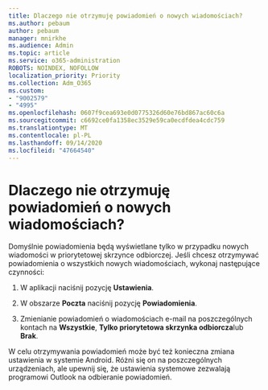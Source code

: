 ```yaml
---
title: Dlaczego nie otrzymuję powiadomień o nowych wiadomościach?
ms.author: pebaum
author: pebaum
manager: mnirkhe
ms.audience: Admin
ms.topic: article
ms.service: o365-administration
ROBOTS: NOINDEX, NOFOLLOW
localization_priority: Priority
ms.collection: Adm_O365
ms.custom:
- "9002579"
- "4995"
ms.openlocfilehash: 0607f9cea693e0d0775326d60e76bd867ac60c6a
ms.sourcegitcommit: c6692ce0fa1358ec3529e59ca0ecdfdea4cdc759
ms.translationtype: MT
ms.contentlocale: pl-PL
ms.lasthandoff: 09/14/2020
ms.locfileid: "47664540"
---
```

# <a name="why-dont-i-get-new-message-notifications"></a>Dlaczego nie otrzymuję powiadomień o nowych wiadomościach?

Domyślnie powiadomienia będą wyświetlane tylko w przypadku nowych wiadomości w priorytetowej skrzynce odbiorczej. Jeśli chcesz otrzymywać powiadomienia o wszystkich nowych wiadomościach, wykonaj następujące czynności:

1. W aplikacji naciśnij pozycję **Ustawienia**.

2. W obszarze **Poczta** naciśnij pozycję **Powiadomienia**.

3. Zmienianie powiadomień o wiadomościach e-mail na poszczególnych kontach na **Wszystkie**, **Tylko priorytetowa skrzynka odbiorcza**lub **Brak**.

W celu otrzymywania powiadomień może być też konieczna zmiana ustawienia w systemie Android. Różni się on na poszczególnych urządzeniach, ale upewnij się, że ustawienia systemowe zezwalają programowi Outlook na odbieranie powiadomień.
